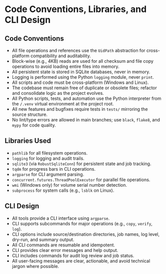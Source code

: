 # Code Conventions, Libraries, and CLI Design

## Code Conventions
- All file operations and references use the `UidPath` abstraction for cross-platform compatibility and auditability.
- Block-wise (e.g., 4KB) reads are used for all checksum and file copy operations to avoid loading entire files into memory.
- All persistent state is stored in SQLite databases, never in memory.
- Logging is performed using the Python `logging` module, never `print`.
- All scripts and code must be cross-platform (Windows and Linux).
- The codebase must remain free of duplicate or obsolete files; refactor and consolidate logic as the project evolves.
- All Python scripts, tests, and automation use the Python interpreter from the `/.venv` virtual environment at the project root.
- All new features and bugfixes require tests in `tests/` mirroring the source structure.
- No lint/type errors are allowed in main branches; use `black`, `flake8`, and `mypy` for code quality.

## Libraries Used
- `pathlib` for all filesystem operations.
- `logging` for logging and audit trails.
- `sqlite3` (via `RobustSqliteConn`) for persistent state and job tracking.
- `tqdm` for progress bars in CLI operations.
- `argparse` for CLI argument parsing.
- `concurrent.futures.ThreadPoolExecutor` for parallel file operations.
- `wmi` (Windows only) for volume serial number detection.
- `subprocess` for system calls (e.g., `lsblk` on Linux).

## CLI Design
- All tools provide a CLI interface using `argparse`.
- CLI supports subcommands for major operations (e.g., `copy`, `verify`, `log`).
- CLI options include source/destination directories, job names, log level, dry-run, and summary output.
- All CLI commands are resumable and idempotent.
- CLI provides clear error messages and help output.
- CLI includes commands for audit log review and job status.
- All user-facing messages are clear, actionable, and avoid technical jargon where possible.
